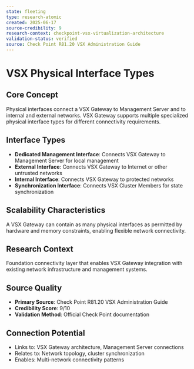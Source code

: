 ```yaml
---
state: fleeting
type: research-atomic
created: 2025-06-17
source-credibility: 9
research-context: checkpoint-vsx-virtualization-architecture
validation-status: verified
source: Check Point R81.20 VSX Administration Guide
---
```


# VSX Physical Interface Types

## Core Concept
Physical interfaces connect a VSX Gateway to Management Server and to internal and external networks. VSX Gateway supports multiple specialized physical interface types for different connectivity requirements.

## Interface Types
- **Dedicated Management Interface**: Connects VSX Gateway to Management Server for local management
- **External Interface**: Connects VSX Gateway to Internet or other untrusted networks
- **Internal Interface**: Connects VSX Gateway to protected networks
- **Synchronization Interface**: Connects VSX Cluster Members for state synchronization

## Scalability Characteristics
A VSX Gateway can contain as many physical interfaces as permitted by hardware and memory constraints, enabling flexible network connectivity.

## Research Context
Foundation connectivity layer that enables VSX Gateway integration with existing network infrastructure and management systems.

## Source Quality
- **Primary Source**: Check Point R81.20 VSX Administration Guide
- **Credibility Score**: 9/10
- **Validation Method**: Official Check Point documentation

## Connection Potential
- Links to: VSX Gateway architecture, Management Server connections
- Relates to: Network topology, cluster synchronization
- Enables: Multi-network connectivity patterns